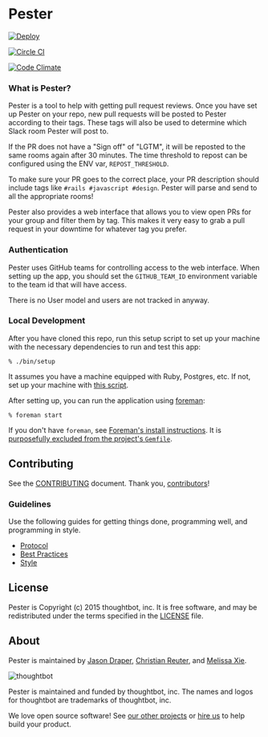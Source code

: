 # Pester

[![Deploy](https://www.herokucdn.com/deploy/button.svg)](https://heroku.com/deploy)

[![Circle CI](https://circleci.com/gh/thoughtbot/pester/tree/master.svg?style=svg&circle-token=07d9bd80401d852967891e169b8ef64ef36e649f)](https://circleci.com/gh/thoughtbot/pester/tree/master)

[![Code Climate](https://codeclimate.com/repos/5646125569568073e50002ca/badges/ed7a06e73f8d74dfc911/gpa.svg)](https://codeclimate.com/repos/5646125569568073e50002ca/feed)

### What is Pester?

Pester is a tool to help with getting pull request reviews. Once you have set up
Pester on your repo, new pull requests will be posted to Pester according to
their tags. These tags will also be used to determine which Slack room Pester
will post to.

If the PR does not have a "Sign off" of "LGTM", it will be reposted to the same
rooms again after 30 minutes. The time threshold to repost can be configured
using the ENV var, `REPOST_THRESHOLD`.

To make sure your PR goes to the correct place, your PR description should
include tags like `#rails #javascript #design`. Pester will parse and send to
all the appropriate rooms!

Pester also provides a web interface that allows you to view open PRs for your
group and filter them by tag. This makes it very easy to grab a pull request in
your downtime for whatever tag you prefer.

### Authentication

Pester uses GitHub teams for controlling access to the web interface. When
setting up the app, you should set the `GITHUB_TEAM_ID` environment variable to
the team id that will have access.

There is no User model and users are not tracked in anyway.

### Local Development

After you have cloned this repo, run this setup script to set up your machine
with the necessary dependencies to run and test this app:

    % ./bin/setup

It assumes you have a machine equipped with Ruby, Postgres, etc. If not, set up
your machine with [this script].

[this script]: https://github.com/thoughtbot/laptop

After setting up, you can run the application using [foreman]:

    % foreman start

If you don't have `foreman`, see [Foreman's install instructions][foreman]. It
is [purposefully excluded from the project's `Gemfile`][exclude].

[foreman]: https://github.com/ddollar/foreman
[exclude]: https://github.com/ddollar/foreman/pull/437#issuecomment-41110407

## Contributing

See the [CONTRIBUTING] document.
Thank you, [contributors]!

  [CONTRIBUTING]: CONTRIBUTING.md
  [contributors]: https://github.com/thoughtbot/pester/graphs/contributors


### Guidelines

Use the following guides for getting things done, programming well, and
programming in style.

* [Protocol](http://github.com/thoughtbot/guides/blob/master/protocol)
* [Best Practices](http://github.com/thoughtbot/guides/blob/master/best-practices)
* [Style](http://github.com/thoughtbot/guides/blob/master/style)

## License

Pester is Copyright (c) 2015 thoughtbot, inc.
It is free software, and may be redistributed
under the terms specified in the [LICENSE] file.

  [LICENSE]: LICENSE.md

## About

Pester is maintained by [Jason Draper], [Christian Reuter], and [Melissa Xie].

  [Jason Draper]: http://github.com/drapergeek
  [Christian Reuter]: http://github.com/creuter
  [Melissa Xie]: https://github.com/mxie

![thoughtbot](https://thoughtbot.com/logo.png)

Pester is maintained and funded by thoughtbot, inc.
The names and logos for thoughtbot are trademarks of thoughtbot, inc.

We love open source software!
See [our other projects][community]
or [hire us][hire] to help build your product.

  [community]: https://thoughtbot.com/community?utm_source=github
  [hire]: https://thoughtbot.com/hire-us?utm_source=github
